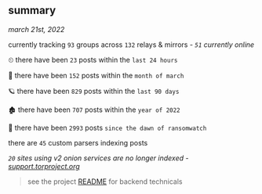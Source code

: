 
## summary
_march 21st, 2022_

currently tracking `93` groups across `132` relays & mirrors - _`51` currently online_

⏲ there have been `23` posts within the `last 24 hours`

🦈 there have been `152` posts within the `month of march`

🪐 there have been `829` posts within the `last 90 days`

🏚 there have been `707` posts within the `year of 2022`

🦕 there have been `2993` posts `since the dawn of ransomwatch`

there are `45` custom parsers indexing posts

_`20` sites using v2 onion services are no longer indexed - [support.torproject.org](https://support.torproject.org/onionservices/v2-deprecation/)_

> see the project [README](https://github.com/thetanz/ransomwatch#ransomwatch--) for backend technicals
